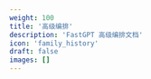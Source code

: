 ```yaml
---
weight: 100
title: '高级编排'
description: 'FastGPT 高级编排文档'
icon: 'family_history'
draft: false
images: []
---
```

